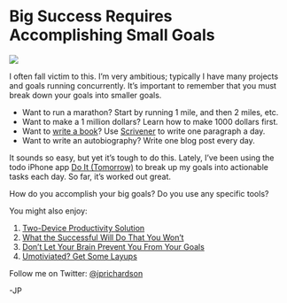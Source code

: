 <!--
id: 9586537488
link: http://techneur.com/post/9586537488/big-success-requires-accomplishing-small-goals
slug: big-success-requires-accomplishing-small-goals
date: Tue Aug 30 2011 09:01:00 GMT-0500 (CDT)
publish: 2011-08-030
tags: success, goals, productivity, self-improvement
-->


Big Success Requires Accomplishing Small Goals
==============================================

![](http://media.tumblr.com/tumblr_lqqv0mmcRi1qzbc4f.jpg)

I often fall victim to this. I’m very ambitious; typically I have many
projects and goals running concurrently. It’s important to remember that
you must break down your goals into smaller goals.

-   Want to run a marathon? Start by running 1 mile, and then 2 miles,
    etc.
-   Want to make a 1 million dollars? Learn how to make 1000 dollars
    first.
-   Want to [write a
    book](http://techneur.com/post/2958461062/i-will-write-an-ebook)?
    Use [Scrivener](http://www.literatureandlatte.com/scrivener.php) to
    write one paragraph a day.
-   Want to write an autobiography? Write one blog post every day.

It sounds so easy, but yet it’s tough to do this. Lately, I’ve been
using the todo iPhone app [Do It (Tomorrow)](http://tomorrow.do/) to
break up my goals into actionable tasks each day. So far, it’s worked
out great.

How do you accomplish your big goals? Do you use any specific tools?

You might also enjoy:

1.  [Two-Device Productivity
    Solution](http://techneur.com/post/4159105323/the-two-device-productivity-solution)
2.  [What the Successful Will Do That You
    Won’t](http://techneur.com/post/3900181315/what-the-successful-will-do-that-you-wont)
3.  [Don’t Let Your Brain Prevent You From Your
    Goals](http://techneur.com/post/3484249692/dont-let-brain-prevent-your-goals)
4.  [Umotiviated? Get Some
    Layups](http://techneur.com/post/3178749659/unmotivated-get-some-layups)

Follow me on Twitter: [@jprichardson](http://twitter.com/jprichardson)

-JP

